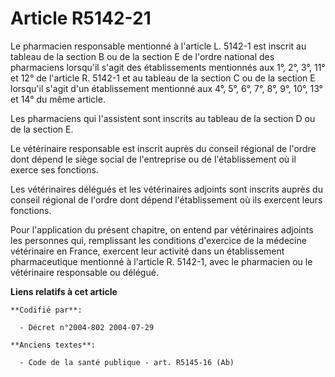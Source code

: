 # Article R5142-21

Le pharmacien responsable mentionné à l'article L. 5142-1 est inscrit au tableau de la section B ou de la section E de
l'ordre national des pharmaciens lorsqu'il s'agit des établissements mentionnés aux 1°, 2°, 3°, 11° et 12° de l'article R.
5142-1 et au tableau de la section C ou de la section E lorsqu'il s'agit d'un établissement mentionné aux 4°, 5°, 6°, 7°, 8°,
9°, 10°, 13° et 14° du même article.

Les pharmaciens qui l'assistent sont inscrits au tableau de la section D ou de la section E.

Le vétérinaire responsable est inscrit auprès du conseil régional de l'ordre dont dépend le siège social de l'entreprise ou
de l'établissement où il exerce ses fonctions.

Les vétérinaires délégués et les vétérinaires adjoints sont inscrits auprès du conseil régional de l'ordre dont dépend
l'établissement où ils exercent leurs fonctions.

Pour l'application du présent chapitre, on entend par vétérinaires adjoints les personnes qui, remplissant les conditions
d'exercice de la médecine vétérinaire en France, exercent leur activité dans un établissement pharmaceutique mentionné à
l'article R. 5142-1, avec le pharmacien ou le vétérinaire responsable ou délégué.

**Liens relatifs à cet article**

	**Codifié par**:

	  - Décret n°2004-802 2004-07-29

	**Anciens textes**:

	  - Code de la santé publique - art. R5145-16 (Ab)
